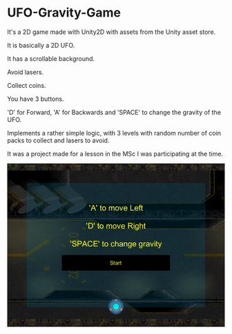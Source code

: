 # UFO-Gravity-Game
It's a 2D game made with Unity2D with assets from the Unity asset store.

It is basically a 2D UFO.

It has a scrollable background.

Avoid lasers.

Collect coins.

You have 3 buttons.

'D' for Forward, 'A' for Backwards and 'SPACE' to change the gravity of the UFO.

Implements a rather simple logic, with 3 levels with random number of coin packs to collect and lasers to avoid.

It was a project made for a lesson in the MSc I was participating at the time.

![](StartGame.PNG)

